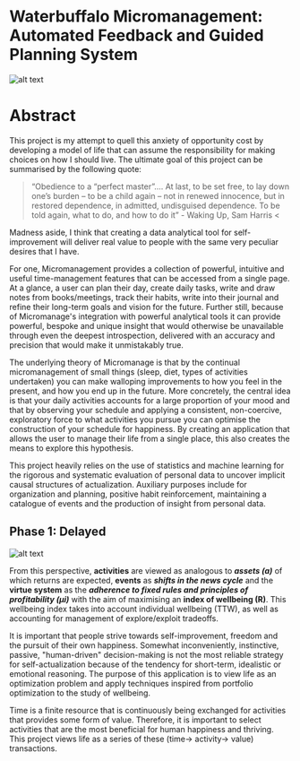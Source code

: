 # Waterbuffalo Micromanagement: Automated Feedback and Guided Planning System 

![alt text](https://github.com/waterbuffalo13/Waterbuffalo-Micromanagement/blob/master/screenshot-gif.gif)

# Abstract
This project is my attempt to quell this anxiety of opportunity cost by developing a model of life that can assume the responsibility for making choices on how I should live. The ultimate goal of this project can be summarised by the following quote:

>“Obedience to a “perfect master”.... At last, to be set free, to lay down one’s burden – to be a child again – not in renewed innocence, but in restored dependence, in admitted, undisguised dependence. To be told again, what to do, and how to do it” - Waking Up, Sam Harris <


Madness aside, I think that creating a data analytical tool for self-improvement will deliver real value to people with the same very peculiar desires that I have. 

For one, Micromanagement provides a collection of powerful, intuitive and useful time-management features that can be accessed from a single page. At a glance, a user can plan their day, create daily tasks, write and draw notes from books/meetings, track their habits, write into their journal and refine their long-term goals and vision for the future. Further still, because of Micromanage's integration with powerful analytical tools it  can provide powerful, bespoke and unique insight that would otherwise be unavailable through even the deepest introspection, delivered with an accuracy and precision that would make it unmistakably true. 

The underlying theory of Micromanage is that by the continual micromanagement of small things (sleep, diet, types of activities undertaken) you can make walloping improvements to how you feel in the present, and how you end up in the future. More concretely, the central idea is that your daily activities accounts for a large proportion of your mood and that by observing your schedule and applying a consistent, non-coercive, exploratory force to what activities you pursue you can optimise the construction of your schedule for happiness. By creating an application that allows the user to manage their life from a single place, this also creates the means to explore this hypothesis.

This project  heavily relies on the use of statistics and machine learning for the rigorous and systematic evaluation of personal data to uncover implicit causal structures of actualization. Auxiliary purposes include for organization and planning, positive habit reinforcement, maintaining a catalogue of events and the production of insight from personal data.

## Phase 1: Delayed
![alt text](https://github.com/waterbuffalo13/Waterbuffalo-Micromanagement/blob/master/misc_image/er_diagram.png)


From this perspective, **activities** are viewed as analogous to ***assets (a)*** of which returns are expected, **events** as ***shifts in the news cycle*** and the **virtue system** as the ***adherence to fixed rules and principles of profitability (μi)*** with the aim of maximising an **index of wellbeing (R)**. This wellbeing index takes into account individual wellbeing (TTW), as well as accounting for management of explore/exploit tradeoffs.

It is important that people strive towards self-improvement, freedom and the pursuit of their own happiness. Somewhat inconveniently, instinctive, passive, "human-driven" decision-making is not the most reliable strategy for self-actualization because of the tendency for short-term, idealistic or emotional reasoning. The purpose of this application is to view life as an optimization problem and apply techniques inspired from portfolio optimization to the study of wellbeing. 

Time is a finite resource that is continuously being exchanged for activities that provides some form of value. Therefore, it is important to select activities that are the most beneficial for human happiness and thriving. This project views life as a series of these (time-> activity-> value) transactions.


